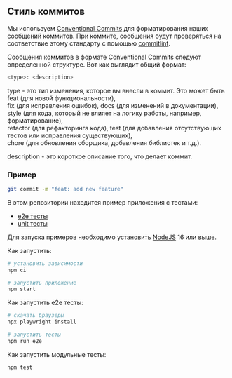 ## Стиль коммитов

Мы используем [Conventional Commits](https://www.conventionalcommits.org/) для форматирования наших сообщений коммитов. При коммите, сообщения будут проверяться на соответствие этому стандарту с помощью [commitlint](https://commitlint.js.org/).

Сообщения коммитов в формате Conventional Commits следуют определенной структуре. Вот как выглядит общий формат:
  
```sh
<type>: <description>
```
type - это тип изменения, которое вы внесли в коммит. Это может быть feat (для новой функциональности),  
fix (для исправления ошибок), docs (для изменений в документации), style (для кода, который не влияет на логику работы, например,  форматирование),  
refactor (для рефакторинга кода), test (для добавления отсутствующих тестов или исправления существующих),  
chore (для обновления сборщика, добавления библиотек и т.д.).  
  
description - это короткое описание того, что делает коммит.  
  
### Пример

```sh
git commit -m "feat: add new feature"
```

В этом репозитории находится пример приложения с тестами:

- [e2e тесты](e2e/example.spec.ts)
- [unit тесты](src/example.test.tsx)

Для запуска примеров необходимо установить [NodeJS](https://nodejs.org/en/download/) 16 или выше.

Как запустить:

```sh
# установить зависимости
npm ci

# запустить приложение
npm start
```

Как запустить e2e тесты:

```sh
# скачать браузеры
npx playwright install

# запустить тесты
npm run e2e
```

Как запустить модульные тесты:

```sh
npm test
```
